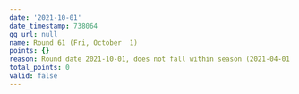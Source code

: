 ```yaml
---
date: '2021-10-01'
date_timestamp: 738064
gg_url: null
name: Round 61 (Fri, October  1)
points: {}
reason: Round date 2021-10-01, does not fall within season (2021-04-01 to 2021-10-01)
total_points: 0
valid: false
---
```

